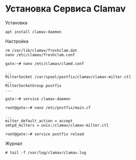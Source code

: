 # Установка Сервиса Clamav

Установка

```
apt install clamav-daemon
```

Настройка
```
rm /var/lib/clamav/freshclam.dat
nano /etc/clamav/freshclam.conf
```
```
gate:~# nano /etc/clamav/clamd.conf
```
```
...
MilterSocket /var/spool/postfix/clamav/clamav-milter.ctl
...
MilterSocketGroup postfix
...
```
```
gate:~# service clamav-daemon
```
```
root@gate:~# nano /etc/postfix/main.cf
```
```
...
milter_default_action = accept
smtpd_milters = unix:/clamav/clamav-milter.ctl
```
```
root@gate:~# service postfix reload
```


Журнал
```
# tail -f /var/log/clamav/clamav.log
```
